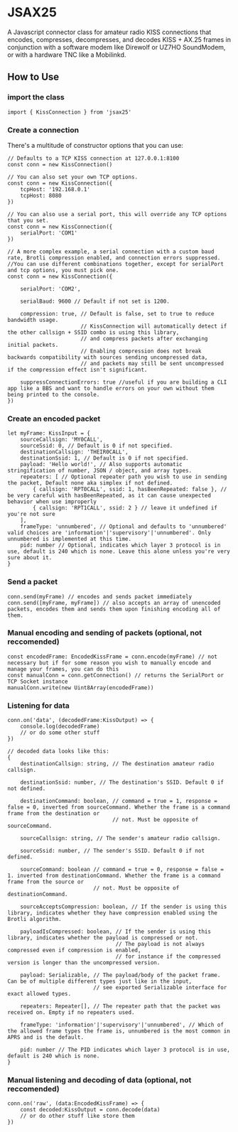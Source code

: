 # JSAX25
A Javascript connector class for amateur radio KISS connections that encodes, compresses, decompresses, and decodes KISS + AX.25 frames 
in conjunction with a software modem like Direwolf or UZ7HO SoundModem, or with a hardware TNC like a Mobilinkd.

## How to Use
### import the class
    import { KissConnection } from 'jsax25'

### Create a connection
There's a multitude of constructor options that you can use:

    // Defaults to a TCP KISS connection at 127.0.0.1:8100
    const conn = new KissConnection()

    // You can also set your own TCP options.
    const conn = new KissConnection({
        tcpHost: '192.168.0.1'
        tcpHost: 8080
    })

    // You can also use a serial port, this will override any TCP options that you set.
    const conn = new KissConnection({ 
        serialPort: 'COM1'
    })

    // A more complex example, a serial connection with a custom baud rate, Brotli compression enabled, and connection errors suppressed.
    //You can use different combinations together, except for serialPort and tcp options, you must pick one.
    const conn = new KissConnection({

        serialPort: 'COM2',

        serialBaud: 9600 // Default if not set is 1200.

        compression: true, // Default is false, set to true to reduce bandwidth usage.
                           // KissConnection will automatically detect if the other callsign + SSID combo is using this library,
                           // and compress packets after exchanging initial packets.
                           // Enabling compression does not break backwards compatibility with sources sending uncompressed data,
                           // and packets may still be sent uncompressed if the compression effect isn't significant.

        suppressConnectionErrors: true //useful if you are building a CLI app like a BBS and want to handle errors on your own without them being printed to the console.
    })

### Create an encoded packet
    let myFrame: KissInput = {
        sourceCallsign: 'MY0CALL',
        sourceSsid: 0, // Default is 0 if not specified.
        destinationCallsign: 'THEIR0CALL',
        destinationSsid: 1, // Default is 0 if not specified.
        payload: 'Hello world!', // Also supports automatic stringification of number, JSON / object, and array types.
        repeaters: [ // Optional repeater path you wish to use in sending the packet, Default none aka simplex if not defined.
            { callsign: 'RPT0CALL', ssid: 1, hasBeenRepeated: false }, // be very careful with hasBeenRepeated, as it can cause unexpected behavior when use improperly
            { callsign: 'RPT1CALL', ssid: 2 } // leave it undefined if you're not sure
        ],
        frameType: 'unnumbered', // Optional and defaults to 'unnumbered' valid choices are 'information'|'supervisory'|'unnumbered'. Only unnumbered is implemented at this time.
        pid: number // Optional, indicates which layer 3 protocol is in use, default is 240 which is none. Leave this alone unless you're very sure about it.
    }

### Send a packet
    conn.send(myFrame) // encodes and sends packet immediately
    conn.send([myFrame, myFrame]) // also accepts an array of unencoded packets, encodes them and sends them upon finishing encoding all of them.

### Manual encoding and sending of packets (optional, not reccomended)
    const encodedFrame: EncodedKissFrame = conn.encode(myFrame) // not necessary but if for some reason you wish to manually encode and manage your frames, you can do this
    const manualConn = conn.getConnection() // returns the SerialPort or TCP Socket instance
    manualConn.write(new Uint8Array(encodedFrame))

### Listening for data
    conn.on('data', (decodedFrame:KissOutput) => {
		console.log(decodedFrame)
        // or do some other stuff
	})

    // decoded data looks like this:
    {
        destinationCallsign: string, // The destination amateur radio callsign.

        destinationSsid: number, // The destination's SSID. Default 0 if not defined.

        destinationCommand: boolean, // command = true = 1, response = false = 0, inverted from sourceCommand. Whether the frame is a command frame from the destination or 
                                     // not. Must be opposite of sourceCommand.

        sourceCallsign: string, // The sender's amateur radio callsign.

        sourceSsid: number, // The sender's SSID. Default 0 if not defined.

        sourceCommand: boolean // command = true = 0, response = false = 1. inverted from destinationCommand. Whether the frame is a command frame from the source or
                               // not. Must be opposite of destinationCommand.

        sourceAcceptsCompression: boolean, // If the sender is using this library, indicates whether they have compression enabled using the Brotli algorithm.

        payloadIsCompressed: boolean, // If the sender is using this library, indicates whether the payload is compressed or not.
                                      // The payload is not always compressed even if compression is enabled,
                                      // for instance if the compressed version is longer than the uncompressed version.

        payload: Serializable, // The payload/body of the packet frame. Can be of multiple different types just like in the input,
                               // see exported Serializable interface for exact allowed types.
        
        repeaters: Repeater[], // The repeater path that the packet was received on. Empty if no repeaters used.

        frameType: 'information'|'supervisory'|'unnumbered', // Which of the allowed frame types the frame is, unnumbered is the most common in APRS and is the default.

        pid: number // The PID indicates which layer 3 protocol is in use, default is 240 which is none.
    }

### Manual listening and decoding of data (optional, not reccomended)
    conn.on('raw', (data:EncodedKissFrame) => {
        const decoded:KissOutput = conn.decode(data)
        // or do other stuff like store them
    })

